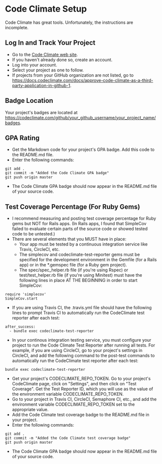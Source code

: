 # Code Climate Setup

Code Climate has great tools.  Unfortunately, the instructions are incomplete.

## Log In and Track Your Project
* Go to the [Code Climate web site](https://codeclimate.com/).
* If you haven't already done so, create an account.
* Log into your account.
* Select your project as one to follow.
* If projects from your GitHub organization are not listed, go to https://docs.codeclimate.com/docs/approve-code-climate-as-a-third-party-application-in-github-1.

## Badge Location
Your project's badges are located at https://codeclimate.com/github/your_github_username/your_project_name/badges.

## GPA Rating
* Get the Markdown code for your project's GPA badge.  Add this code to the README.md file.
* Enter the following commands:
```
git add .
git commit -m "Added the Code Climate GPA badge"
git push origin master
```
* The Code Climate GPA badge should now appear in the README.md file of your source code.

## Test Coverage Percentage (For Ruby Gems)
* I recommend measuring and posting test coverage percentage for Ruby gems but NOT for Rails apps.  (In Rails apps, I found that SimpleCov failed to evaluate certain parts of the source code or showed tested code to be untested.)
* There are several elements that you MUST have in place:
  * Your app must be tested by a continuous integration service like Travis, CircleCI, etc.
  * The simplecov and codeclimate-test-reporter gems must be specified for the development environment in the Gemfile (for a Rails app) or in the *.gemspec file (for a Ruby gem project).
  * The spec/spec_helper.rb file (if you're using Rspec) or test/test_helper.rb file (if you're using Minitest) must have the following lines in place AT THE BEGINNING in order to start SimpleCov:
```
require 'simplecov'
SimpleCov.start
```
  * If you are using Travis CI, the .travis.yml file should have the following lines to prompt Travis CI to automatically run the CodeClimate test reporter after each test:
```
after_success:
  - bundle exec codeclimate-test-reporter
```
  * In your continous integration testing service, you must configure your project to run the Code Climate Test Reporter after running all tests.  For example, if you are using CircleCI, go to your project's settings in CircleCI, and add the following command to the post-test commands to automatically run the CodeClimate test reporter after each test:
```
bundle exec codeclimate-test-reporter
```
  * Get your project's CODECLIMATE_REPO_TOKEN.  Go to your project's CodeClimate page, click on "Settings", and then click on "Test Coverage".  Get the Test Reporter ID, which you will use as the value of the environment variable CODECLIMATE_REPO_TOKEN.
  * Go to your project in Travis CI, CircleCI, Semaphore CI, etc., and add the environment variable CODECLIMATE_REPO_TOKEN set to the appropriate value.
* Add the Code Climate test coverage badge to the README.md file in your project.
* Enter the following commands:
```
git add .
git commit -m "Added the Code Climate test coverage badge"
git push origin master
```
* The Code Climate GPA badge should now appear in the README.md file of your source code.
